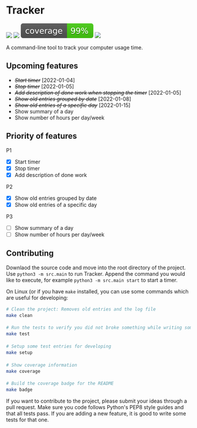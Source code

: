 # Tracker

<a href="https://github.com/guemax/tracker/issues" alt="Issues"><img src="https://img.shields.io/github/issues/guemax/tracker"></a>
<a href="https://github.com/guemax/tracker/pulls" alt="Pull requests"><img src="https://img.shields.io/github/issues-pr/guemax/tracker"><a>
<a href="https://github.com/guemax/tracker" alt="Code coverage"><img src="./docs/coverage-badge/coverage.svg"></a>
<a href="https://github.com/guemax/tracker/blob/main/LICENSE" alt="License"><img src="https://img.shields.io/github/license/guemax/tracker"></a>

<!-- ![GitHub release (latest by date)](https://img.shields.io/github/v/release/guemax/tracker) -->

A command-line tool to track your computer usage time.

## Upcoming features

- _~~Start timer~~_ [2022-01-04]
- _~~Stop timer~~_ [2022-01-05]
- _~~Add description of done work when stopping the timer~~_ [2022-01-05]
- _~~Show old entries grouped by date~~_ [2022-01-08]
- _~~Show old entries of a specific day~~_ [2022-01-15]
- Show summary of a day
- Show number of hours per day/week

## Priority of features

P1

- [x] Start timer
- [x] Stop timer
- [x] Add description of done work

P2

- [x] Show old entries grouped by date
- [X] Show old entries of a specific day

P3

- [ ] Show summary of a day
- [ ] Show number of hours per day/week

## Contributing

Downlaod the source code and move into the root directory of the project. Use `python3 -m src.main` to run Tracker. Append the command you would like to execute, for example `python3 -m src.main start` to start a timer.
  
On Linux (or if you have `make` installed, you can use some commands which are useful for developing:

```bash
# Clean the project: Removes old entries and the log file
make clean

# Run the tests to verify you did not broke something while writing some code
make test

# Setup some test entries for developing
make setup

# Show coverage information
make coverage

# Build the coverage badge for the README
make badge
```

If you want to contribute to the project, please submit your ideas through a pull request. Make sure you code follows Python's PEP8 style guides and that all tests pass. If you are adding a new feature, it is good to write some tests for that one.
